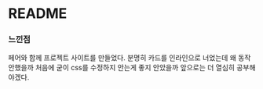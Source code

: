 # README

### 느낀점
페어와 함께 프로젝트 사이트를 만들었다.
분명히 카드를 인라인으로 너었는데 왜 동작 안했을까
처음에 굳이 css를 수정하지 안는게 좋지 안았을까
앞으로는 더 열심히 공부해야겠다.

